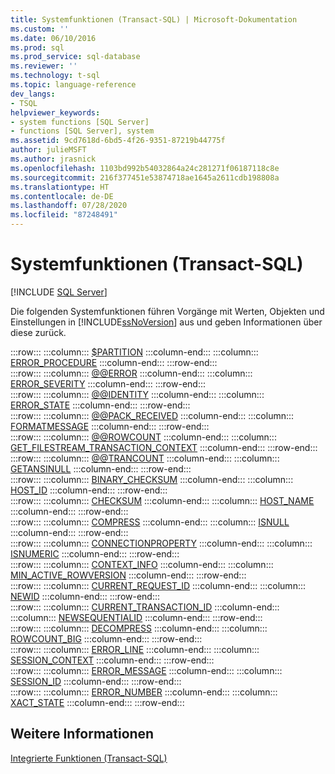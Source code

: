 ```yaml
---
title: Systemfunktionen (Transact-SQL) | Microsoft-Dokumentation
ms.custom: ''
ms.date: 06/10/2016
ms.prod: sql
ms.prod_service: sql-database
ms.reviewer: ''
ms.technology: t-sql
ms.topic: language-reference
dev_langs:
- TSQL
helpviewer_keywords:
- system functions [SQL Server]
- functions [SQL Server], system
ms.assetid: 9cd7618d-6bd5-4f26-9351-87219b44775f
author: julieMSFT
ms.author: jrasnick
ms.openlocfilehash: 1103bd992b54032864a24c281271f06187118c8e
ms.sourcegitcommit: 216f377451e53874718ae1645a2611cdb198808a
ms.translationtype: HT
ms.contentlocale: de-DE
ms.lasthandoff: 07/28/2020
ms.locfileid: "87248491"
---
```

# <a name="system-functions-transact-sql"></a>Systemfunktionen (Transact-SQL)
[!INCLUDE [SQL Server](../../includes/applies-to-version/sqlserver.md)]

  Die folgenden Systemfunktionen führen Vorgänge mit Werten, Objekten und Einstellungen in [!INCLUDE[ssNoVersion](../../includes/ssnoversion-md.md)] aus und geben Informationen über diese zurück.  
  
:::row:::
    :::column:::
        [$PARTITION](../../t-sql/functions/partition-transact-sql.md)
    :::column-end:::
    :::column:::
        [ERROR_PROCEDURE](../../t-sql/functions/error-procedure-transact-sql.md)
    :::column-end:::
:::row-end:::  
:::row:::
    :::column:::
        [@@ERROR](../../t-sql/functions/error-transact-sql.md)
    :::column-end:::
    :::column:::
        [ERROR_SEVERITY](../../t-sql/functions/error-severity-transact-sql.md)
    :::column-end:::
:::row-end:::  
:::row:::
    :::column:::
        [@@IDENTITY](../../t-sql/functions/identity-transact-sql.md)
    :::column-end:::
    :::column:::
        [ERROR_STATE](../../t-sql/functions/error-state-transact-sql.md)
    :::column-end:::
:::row-end:::  
:::row:::
    :::column:::
        [@@PACK_RECEIVED](../../t-sql/functions/pack-received-transact-sql.md)
    :::column-end:::
    :::column:::
        [FORMATMESSAGE](../../t-sql/functions/formatmessage-transact-sql.md)
    :::column-end:::
:::row-end:::  
:::row:::
    :::column:::
        [@@ROWCOUNT](../../t-sql/functions/rowcount-transact-sql.md)
    :::column-end:::
    :::column:::
        [GET_FILESTREAM_TRANSACTION_CONTEXT](../../t-sql/functions/get-filestream-transaction-context-transact-sql.md)
    :::column-end:::
:::row-end:::  
:::row:::
    :::column:::
        [@@TRANCOUNT](../../t-sql/functions/trancount-transact-sql.md)
    :::column-end:::
    :::column:::
        [GETANSINULL](../../t-sql/functions/getansinull-transact-sql.md)
    :::column-end:::
:::row-end:::  
:::row:::
    :::column:::
        [BINARY_CHECKSUM](../../t-sql/functions/binary-checksum-transact-sql.md)
    :::column-end:::
    :::column:::
        [HOST_ID](../../t-sql/functions/host-id-transact-sql.md)
    :::column-end:::
:::row-end:::  
:::row:::
    :::column:::
        [CHECKSUM](../../t-sql/functions/checksum-transact-sql.md)
    :::column-end:::
    :::column:::
        [HOST_NAME](../../t-sql/functions/host-name-transact-sql.md)
    :::column-end:::
:::row-end:::  
:::row:::
    :::column:::
        [COMPRESS](../../t-sql/functions/compress-transact-sql.md)
    :::column-end:::
    :::column:::
        [ISNULL](../../t-sql/functions/isnull-transact-sql.md)
    :::column-end:::
:::row-end:::  
:::row:::
    :::column:::
        [CONNECTIONPROPERTY](../../t-sql/functions/connectionproperty-transact-sql.md)
    :::column-end:::
    :::column:::
        [ISNUMERIC](../../t-sql/functions/isnumeric-transact-sql.md)
    :::column-end:::
:::row-end:::  
:::row:::
    :::column:::
        [CONTEXT_INFO](../../t-sql/functions/context-info-transact-sql.md)
    :::column-end:::
    :::column:::
        [MIN_ACTIVE_ROWVERSION](../../t-sql/functions/min-active-rowversion-transact-sql.md)
    :::column-end:::
:::row-end:::  
:::row:::
    :::column:::
        [CURRENT_REQUEST_ID](../../t-sql/functions/current-request-id-transact-sql.md)
    :::column-end:::
    :::column:::
        [NEWID](../../t-sql/functions/newid-transact-sql.md)
    :::column-end:::
:::row-end:::  
:::row:::
    :::column:::
        [CURRENT_TRANSACTION_ID](../../t-sql/functions/current-transaction-id-transact-sql.md)
    :::column-end:::
    :::column:::
        [NEWSEQUENTIALID](../../t-sql/functions/newsequentialid-transact-sql.md)
    :::column-end:::
:::row-end:::  
:::row:::
    :::column:::
        [DECOMPRESS](../../t-sql/functions/decompress-transact-sql.md)
    :::column-end:::
    :::column:::
        [ROWCOUNT_BIG](../../t-sql/functions/rowcount-big-transact-sql.md)
    :::column-end:::
:::row-end:::  
:::row:::
    :::column:::
        [ERROR_LINE](../../t-sql/functions/error-line-transact-sql.md)
    :::column-end:::
    :::column:::
        [SESSION_CONTEXT](../../t-sql/functions/session-context-transact-sql.md)
    :::column-end:::
:::row-end:::  
:::row:::
    :::column:::
        [ERROR_MESSAGE](../../t-sql/functions/error-message-transact-sql.md)
    :::column-end:::
    :::column:::
        [SESSION_ID](../../t-sql/functions/session-id-transact-sql.md)
    :::column-end:::
:::row-end:::  
:::row:::
    :::column:::
        [ERROR_NUMBER](../../t-sql/functions/error-number-transact-sql.md)
    :::column-end:::
    :::column:::
        [XACT_STATE](../../t-sql/functions/xact-state-transact-sql.md)
    :::column-end:::
:::row-end:::
 

## <a name="see-also"></a>Weitere Informationen  
 [Integrierte Funktionen &#40;Transact-SQL&#41;](~/t-sql/functions/functions.md)  
  
  

